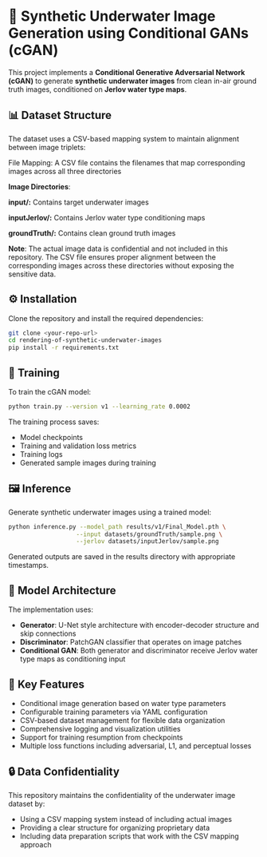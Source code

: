 # 🌊 Synthetic Underwater Image Generation using Conditional GANs (cGAN)

This project implements a **Conditional Generative Adversarial Network (cGAN)** to generate **synthetic underwater images** from clean in-air ground truth images, conditioned on **Jerlov water type maps**.

## 📊 Dataset Structure
The dataset uses a CSV-based mapping system to maintain alignment between image triplets:

File Mapping: A CSV file contains the filenames that map corresponding images across all three directories

**Image Directories**:

**input/:** Contains target underwater images

**inputJerlov/:** Contains Jerlov water type conditioning maps

**groundTruth/:** Contains clean ground truth images

**Note**: The actual image data is confidential and not included in this repository. The CSV file ensures proper alignment between the corresponding images across these directories without exposing the sensitive data.

## ⚙️ Installation

Clone the repository and install the required dependencies:

```bash
git clone <your-repo-url>
cd rendering-of-synthetic-underwater-images
pip install -r requirements.txt
```

## 🚀 Training

To train the cGAN model:

```bash
python train.py --version v1 --learning_rate 0.0002
```

The training process saves:
- Model checkpoints
- Training and validation loss metrics
- Training logs
- Generated sample images during training

## 🖼️ Inference

Generate synthetic underwater images using a trained model:

```bash
python inference.py --model_path results/v1/Final_Model.pth \
                   --input datasets/groundTruth/sample.png \
                   --jerlov datasets/inputJerlov/sample.png
```

Generated outputs are saved in the results directory with appropriate timestamps.

## 🧠 Model Architecture

The implementation uses:
- **Generator**: U-Net style architecture with encoder-decoder structure and skip connections
- **Discriminator**: PatchGAN classifier that operates on image patches
- **Conditional GAN**: Both generator and discriminator receive Jerlov water type maps as conditioning input

## 📌 Key Features

- Conditional image generation based on water type parameters
- Configurable training parameters via YAML configuration
- CSV-based dataset management for flexible data organization
- Comprehensive logging and visualization utilities
- Support for training resumption from checkpoints
- Multiple loss functions including adversarial, L1, and perceptual losses

## 🔒 Data Confidentiality

This repository maintains the confidentiality of the underwater image dataset by:

- Using a CSV mapping system instead of including actual images
- Providing a clear structure for organizing proprietary data
- Including data preparation scripts that work with the CSV mapping approach